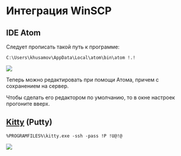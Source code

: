 Интеграция WinSCP
=================


IDE Atom
--------

Следует прописать такой путь к программе:

```
C:\Users\khusamov\AppData\Local\atom\bin\atom !.!
```

![](https://cloud.githubusercontent.com/assets/4146998/23995964/d239e2a8-0a5c-11e7-89b3-72c3420271a6.png)

Теперь можно редактировать при помощи Атома, причем с сохранением на сервер.

Чтобы сделать его редактором по умолчанию, то в окне настроек прогоните вверх.

[Kitty](http://www.9bis.net/kitty/?zone=ru) (Putty)
-------------

```
%PROGRAMFILES%\kitty.exe -ssh -pass !P !U@!@
```

![](https://cloud.githubusercontent.com/assets/4146998/23996126/5ca7c414-0a5d-11e7-97cb-cd966d400f13.png)
